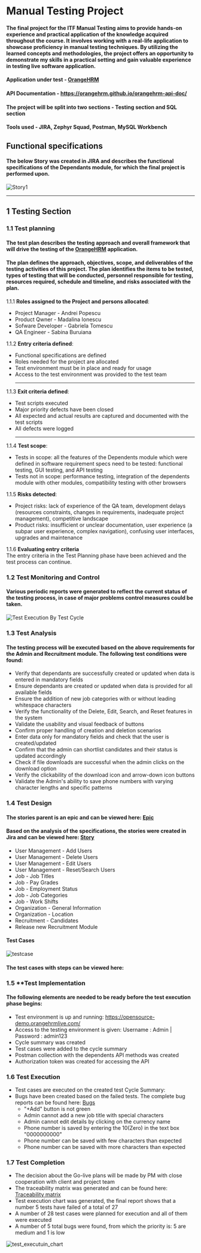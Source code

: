 

# Manual Testing Project

#### The final project for the ITF Manual Testing aims to provide hands-on experience and practical application of the knowledge acquired throughout the course. It involves working with a real-life application to showcase proficiency in manual testing techniques. By utilizing the learned concepts and methodologies, the project offers an  opportunity to demonstrate my skills in a practical setting and gain valuable experience in testing live software application.
#### Application under test - [OrangeHRM](https://opensource-demo.orangehrmlive.com/)
#### API Documentation - <https://orangehrm.github.io/orangehrm-api-doc/>
#### The project will be split into two sections - Testing section and SQL section
#### Tools used - JIRA, Zephyr Squad, Postman, MySQL Workbench

## Functional specifications
#### The below Story was created in JIRA and describes the functional specifications of the Dependants module, for which the final project is performed upon.

![Story1](https://github.com/SabIoana/Manual-Testing-Portofolio/assets/135150327/ffa22ee4-dc60-4ec3-9d69-b83797d86812)




***

## 1 Testing Section

### 1.1 **Test planning**
#### The test plan describes the testing approach and overall framework that will drive the testing of the [OrangeHRM](https://opensource-demo.orangehrmlive.com/) application.
#### The plan defines the approach, objectives, scope, and deliverables of the testing activities of this project. The plan identifies the items to be tested, types of testing that will be conducted, personnel responsible for testing, resources required, schedule and timeline, and risks associated with the plan.

1.1.1 **Roles assigned to the Project and persons allocated**:  
- Project Manager - Andrei Popescu  
- Product Qwner - Madalina Ionescu  
- Sofware Developer - Gabriela Tomescu  
- QA Engineer - Sabina Buruiana  

1.1.2 **Entry criteria defined**:  
- Functional specifications are defined  
- Roles needed for the project are allocated  
- Test environment must be in place and ready for usage  
- Access to the test environment was provided to the test team  
    ***
    
 1.1.3 **Exit criteria defined**:  
 -  Test scripts executed   
 - Major priority defects have been closed  
 -  All expected and actual results are captured and documented with the test scripts  
 - All defects were logged  
    ***
    
 1.1.4 **Test scope**:  
 - Tests in scope: all the features of the Dependents module which were defined in software requirement specs need to be tested: functional testing, GUI testing, and API testing  
 - Tests not in scope: performance testing, integration of the dependents module with other modules, compatibility testing with other browsers
 
 1.1.5 **Risks detected**:  
 - Project risks: lack of experience of the QA team, development delays (resources constraints, changes in requirements, inadequate project management), competitive landscape  
 - Product risks:  insufficient or unclear documentation, user experience (a subpar user experience, complex navigation), confusing user interfaces, 
    upgrades and maintenance  
    
 1.1.6 **Evaluating entry criteria**  
 The entry criteria in the Test Planning phase have been achieved and the test process can continue.  
 
 ### 1.2 **Test Monitoring and Control**
 #### Various periodic reports were generated to reflect the current status of the testing process, in case of major problems control measures could be taken.
 
 ![Test Execution By Test Cycle](https://github.com/SabIoana/Manual-Testing-Portofolio/assets/135150327/232f7178-2e17-4659-a805-15419d20fa57)


 ### 1.3 **Test Analysis**
 #### The testing process will be executed based on the above requirements for the Admin and Recruitment module. The following test conditions were found:
 - Verify that dependants are successfully created or updated when data is entered in mandatory fields
 - Ensure dependants are created or updated when data is provided for all available fields
 - Ensure the addition of new job categories with or without leading whitespace characters
 - Verify the functionality of the Delete, Edit, Search, and Reset features in the system
 - Validate the usability and visual feedback of buttons
 - Confirm proper handling of creation and deletion scenarios
 - Enter data only for mandatory fields and check that the user is created/updated
 - Confirm that the admin can shortlist candidates and their status is updated accordingly
 - Check if file downloads are successful when the admin clicks on the download option
 - Verify the clickability of the download icon and arrow-down icon buttons
 - Validate the Admin's ability to save phone numbers with varying character lengths and specific patterns


 ### 1.4 **Test Design**
 #### The stories parent is an epic and can be viewed here: [Epic](https://github.com/SabIoana/Manual-Testing-Portofolio/blob/main/Epic.pdf)
 #### Based on the analysis of the specifications, the stories were created in Jira and can be viewed here: [Story](https://github.com/SabIoana/Manual-Testing-Portofolio/blob/main/Story..pdf)
 - User Management - Add Users
 - User Management - Delete Users
 - User Management - Edit Users
 - User Management - Reset/Search Users
 - Job - Job Titles
 - Job - Pay Grades
 - Job - Employment Status
 - Job - Job Categories
 - Job - Work Shifts
 - Organization - General Information
 - Organization - Location
 - Recruitment - Candidates
 - Release new Recruitment Module
 #### Test Cases
 
 ![testcase](https://github.com/SabIoana/Manual-Testing-Portofolio/assets/135150327/9a74f07f-755b-41bc-b148-d0a648a3231f)
 
 #### The test cases with steps can be viewed here:


 ### 1.5 **Test Implementation
 #### The following elements are needed to be ready before the test execution phase begins:
 - Test environment is up and running: https://opensource-demo.orangehrmlive.com/
 - Access to the testing environment is given: Username : Admin | Password : admin123
 - Cycle summary was created
 - Test cases were added to the cycle summary
 - Postman collection with the dependents API methods was created
 - Authorization token was created for accessing the API

### 1.6 **Test Execution**
- Test cases are executed on the created test Cycle Summary:
- Bugs have been created based on the failed tests. The complete bug reports can be found here: [Bugs](https://github.com/SabIoana/Manual-Testing-Portofolio/blob/main/Bugs.pdf)
     - "+Add" button is not green
     - Admin cannot add a new job title with special characters
     - Admin cannot edit details by clicking on the currency name
     - Phone number is saved by entering the 10(Zero) in the text box "0000000000"
     - Phone number can be saved with few characters than expected
     - Phone number can be saved with more characters than expected


 ### 1.7 Test Completion
   - The decision about the Go-live plans will be made by PM with close cooperation with client and project team
   - The traceability matrix was generated and can be found here: [Traceability matrix](https://github.com/SabIoana/Manual-Testing-Portofolio/blob/main/Traceability%20Matrix.xlsx)
   - Test execution chart was generated, the final report shows that a number 5 tests have failed of a total of 27
   - A number of 28 test cases were planned for execution and all of them were executed
   - A number of 5 total bugs were found, from which the priority is: 5 are medium and 1 is low
     
![test_executuin_chart](https://github.com/SabIoana/Manual-Testing-Portofolio/assets/135150327/2b76cc39-57aa-4b3f-83c2-205772748908)
 
 
    


